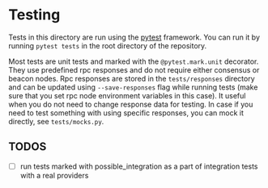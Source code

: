 # Testing

Tests in this directory are run using the [pytest](https://docs.pytest.org/en/latest/) framework.
You can run it by running `pytest tests` in the root directory of the repository.

Most tests are unit tests and marked with the `@pytest.mark.unit` decorator.
They use predefined rpc responses and do not require either consensus or beacon nodes.
Rpc responses are stored in the `tests/responses` directory 
and can be updated using `--save-responses` flag while running tests (make sure that you set rpc node environment variables in this case).
It useful when you do not need to change response data for testing.
In case if you need to test something with using specific responses, you can mock it directly, see `tests/mocks.py`.


## TODOS
- [ ] run tests marked with possible_integration as a part of integration tests with a real providers
